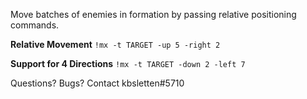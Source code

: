 Move batches of enemies in formation by passing relative positioning commands.

**Relative Movement**
`!mx -t TARGET -up 5 -right 2`

**Support for 4 Directions**
`!mx -t TARGET -down 2 -left 7`

Questions? Bugs? Contact kbsletten#5710
